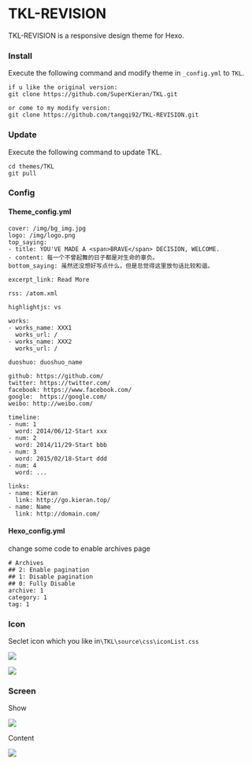 # TKL-REVISION

TKL-REVISION is a responsive design theme for Hexo.

### Install

Execute the following command and modify theme in <code>_config.yml</code> to <code>TKL</code>.

``` 
if u like the original version:
git clone https://github.com/SuperKieran/TKL.git

or come to my modify version:
git clone https://github.com/tangqi92/TKL-REVISION.git
```

<!--more-->

### Update

Execute the following command to update TKL.

``` 
cd themes/TKL
git pull
```

### Config

#### Theme_config.yml

``` 
cover: /img/bg_img.jpg
logo: /img/logo.png
top_saying:
- title: YOU'VE MADE A <span>BRAVE</span> DECISION, WELCOME.
- content: 每一个不曾起舞的日子都是对生命的辜负。
bottom_saying: 虽然还没想好写点什么，但是总觉得这里放句话比较和谐。

excerpt_link: Read More

rss: /atom.xml

highlightjs: vs

works:
- works_name: XXX1
  works_url: /
- works_name: XXX2
  works_url: /

duoshuo: duoshuo_name

github: https://github.com/
twitter: https://twitter.com/
facebook: https://www.facebook.com/
google:  https://google.com/
weibo: http://weibo.com/

timeline:
- num: 1
  word: 2014/06/12-Start xxx
- num: 2
  word: 2014/11/29-Start bbb
- num: 3
  word: 2015/02/18-Start ddd
- num: 4
  word: ...

links:
- name: Kieran
  link: http://go.kieran.top/
- name: Name
  link: http://domain.com/
```

#### Hexo_config.yml

change some code to enable archives page

``` 
# Archives
## 2: Enable pagination
## 1: Disable pagination
## 0: Fully Disable
archive: 1
category: 1
tag: 1
```

### Icon

Seclet icon which you like in<code>\TKL\source\css\iconList.css</code>  

![](http://kieran-hexo.qiniudn.com/hexo_14_1.png)  

![](http://kieran-hexo.qiniudn.com/hexo_14_2.png)

### Screen

Show

![](http://kieran-hexo.qiniudn.com/hexo_14_3.png)

Content

![](http://kieran-hexo.qiniudn.com/hexo_14_4.png)